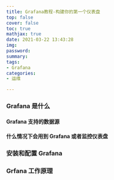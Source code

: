 ```yaml
---
title: Grafana教程-构建你的第一个仪表盘
top: false
cover: false
toc: true
mathjax: true
date: 2021-03-22 13:43:28
img:
password:
summary:
tags:
- Grafana
categories:
- 运维

---
```


### Grafana 是什么

#### Grafana 支持的数据源

#### 什么情况下会用到 Grafana 或者监控仪表盘


#### 

### 安装和配置 Grafana

### Grfana 工作原理